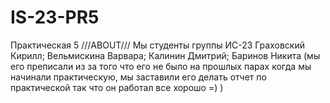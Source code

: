 # IS-23-PR5
Практическая 5
///ABOUT///
Мы студенты группы ИС-23
Граховский Кирилл;
Вельмискина Варвара;
Калинин Дмитрий;
Баринов Никита (мы его преписали из за того что его не было на прошлых парах когда мы начинали практическую, мы заставили его делать отчет по практической так что он работал все хорошо =) )
